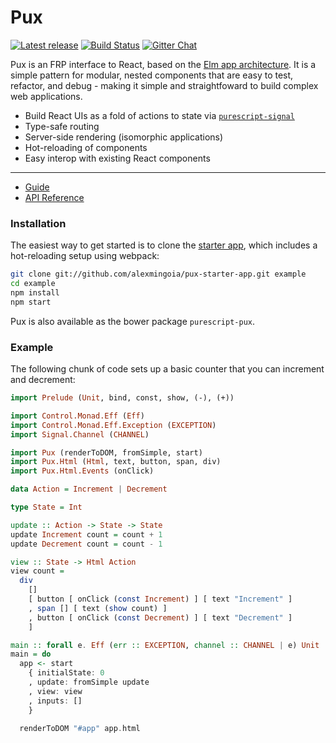 # Pux

[![Latest release](https://img.shields.io/bower/v/purescript-pux.svg)](https://github.com/alexmingoia/purescript-pux/releases)
[![Build Status](https://travis-ci.org/alexmingoia/purescript-pux.svg?branch=master)](https://travis-ci.org/alexmingoia/purescript-pux)
[![Gitter Chat](https://img.shields.io/gitter/room/gitterHQ/gitter.svg)](https://gitter.im/alexmingoia/purescript-pux)

Pux is an FRP interface to React, based on the [Elm app
architecture](https://github.com/evancz/elm-architecture-tutorial). It is a
simple pattern for modular, nested components that are easy to test, refactor,
and debug - making it simple and straightfoward to build complex web
applications.

- Build React UIs as a fold of actions to state via
  [`purescript-signal`](https://github.com/bodil/purescript-signal/)
- Type-safe routing
- Server-side rendering (isomorphic applications)
- Hot-reloading of components
- Easy interop with existing React components

---

- [Guide](http://alexmingoia.github.io/purescript-pux)
- [API Reference](http://alexmingoia.github.io/purescript-pux/docs/API/Pux.html)

### Installation

The easiest way to get started is to clone the
[starter app](http://github.com/alexmingoia/pux-starter-app),
which includes a hot-reloading setup using webpack:

```sh
git clone git://github.com/alexmingoia/pux-starter-app.git example
cd example
npm install
npm start
```

Pux is also available as the bower package `purescript-pux`.

### Example

The following chunk of code sets up a basic counter that you can increment and
decrement:

```purescript
import Prelude (Unit, bind, const, show, (-), (+))

import Control.Monad.Eff (Eff)
import Control.Monad.Eff.Exception (EXCEPTION)
import Signal.Channel (CHANNEL)

import Pux (renderToDOM, fromSimple, start)
import Pux.Html (Html, text, button, span, div)
import Pux.Html.Events (onClick)

data Action = Increment | Decrement

type State = Int

update :: Action -> State -> State
update Increment count = count + 1
update Decrement count = count - 1

view :: State -> Html Action
view count =
  div
    []
    [ button [ onClick (const Increment) ] [ text "Increment" ]
    , span [] [ text (show count) ]
    , button [ onClick (const Decrement) ] [ text "Decrement" ]
    ]

main :: forall e. Eff (err :: EXCEPTION, channel :: CHANNEL | e) Unit
main = do
  app <- start
    { initialState: 0
    , update: fromSimple update
    , view: view
    , inputs: []
    }

  renderToDOM "#app" app.html
```
